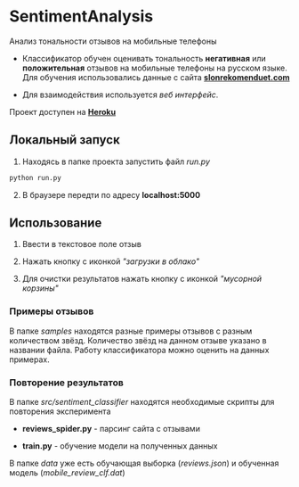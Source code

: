 # SentimentAnalysis

Анализ тональности отзывов на мобильные телефоны

- Классификатор обучен оценивать тональность __негативная__ или __положительная__ отзывов на мобильные телефоны на русском языке. Для обучения использовались данные с сайта [**slonrekomenduet.com**](https://slonrekomenduet.com)

- Для взаимодействия используется _веб интерфейс_.

Проект доступен на [**Heroku**](https://mobile-reviews-sentiment.herokuapp.com/)

##  Локальный запуск

1) Находясь в папке проекта запустить файл _run.py_

```python
python run.py
```

2) В браузере передти по адресу **localhost:5000**

## Использование

1) Ввести в текстовое поле отзыв

2) Нажать кнопку с иконкой *"загрузки в облако"*

3) Для очистки результатов нажать кнопку с иконкой *"мусорной корзины"*

### Примеры отзывов

В папке *samples* находятся разные примеры отзывов с разным количеством звёзд. Количество звёзд на данном отзыве указано в названии файла. Работу классификатора можно оценить на данных примерах.

### Повторение результатов

В папке *src/sentiment_classifier* находятся необходимые скрипты для повторения эксперимента

- **reviews_spider.py** - парсинг сайта с отзывами

- **train.py** - обучение модели на полученных данных

В папке *data* уже есть обучающая выборка (*reviews.json*) и обученная модель (*mobile_review_clf.dat*)
